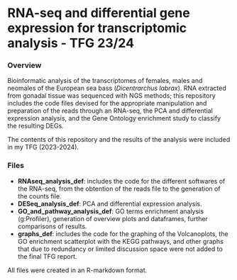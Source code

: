 # RNA-seq and differential gene expression for transcriptomic analysis - TFG 23/24

### Overview

Bioinformatic analysis of the transcriptomes of females, males and neomales of the European sea bass (*Dicentrarchus labrax*). RNA extracted from gonadal tissue was sequenced with NGS methods; this repository includes the code files devised for the appropriate manipulation and preparation of the reads through an RNA-seq, the PCA and differential expression analysis, and the Gene Ontology enrichment study to classify the resulting DEGs.

The contents of this repository and the results of the analysis were included in my TFG (2023-2024).

### Files

- **RNAseq_analysis_def**: includes the code for the different softwares of the RNA-seq, from the obtention of the reads file to the generation of the counts file.
- **DESeq_analysis_def**: PCA and differential expression analysis.
- **GO_and_pathway_analysis_def**: GO terms enrichment analysis (g:Profiler), generation of overview plots and dataframes, further comparisons of results.
- **graphs_def**: includes the code for the graphing of the Volcanoplots, the GO enrichment scatterplot with the KEGG pathways, and other graphs that due to redundancy or limited discussion space were not added to the final TFG report.

All files were created in an R-markdown format.
